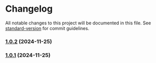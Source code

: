 # Changelog

All notable changes to this project will be documented in this file. See [standard-version](https://github.com/conventional-changelog/standard-version) for commit guidelines.

### [1.0.2](https://github.com/huabuyu05100510/pnpm-monorepo/compare/v1.0.1...v1.0.2) (2024-11-25)

### [1.0.1](https://github.com/huabuyu05100510/pnpm-monorepo/compare/v0.0.1...v1.0.1) (2024-11-25)
